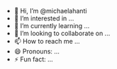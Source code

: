 - 👋 Hi, I’m @michaelahanti
- 👀 I’m interested in ...
- 🌱 I’m currently learning ...
- 💞️ I’m looking to collaborate on ...
- 📫 How to reach me ...
- 😄 Pronouns: ...
- ⚡ Fun fact: ...

<!---
michaelahanti/michaelahanti is a ✨ special ✨ repository because its `README.md` (this file) appears on your GitHub profile.
You can click the Preview link to take a look at your changes.
--->
